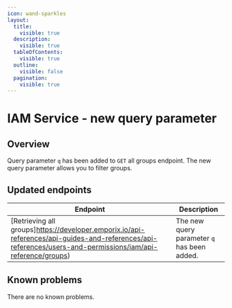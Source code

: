 ```yaml
---
icon: wand-sparkles
layout:
  title:
    visible: true
  description:
    visible: true
  tableOfContents:
    visible: true
  outline:
    visible: false
  pagination:
    visible: true
---
```

# IAM Service - new query parameter

## Overview

Query parameter `q` has been added to `GET` all groups endpoint. The new query parameter allows you to filter groups.

## Updated endpoints

| Endpoint                                                                           | Description                                  |
| ---------------------------------------------------------------------------------  | -------------------------------------------  |
| [Retrieving all groups]https://developer.emporix.io/api-references/api-guides-and-references/api-references/users-and-permissions/iam/api-reference/groups)   | The new query parameter `q` has been added.  |

## Known problems

There are no known problems.